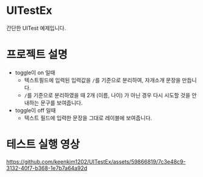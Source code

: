 # UITestEx
간단한 UITest 예제입니다.

# 프로젝트 설명
- toggle이 on 일때
  - 텍스트필드에 입력된 입력값을 `/`를 기준으로 분리하여, 자개소개 문장을 만듭니다.
  - `/`를 기준으로 분리하였을 때 2개 (이름, 나이) 가 아닌 경우 다시 시도할 것을 안내하는 문구를 보여줍니다.
- toggle이 off 일때
  - 텍스트 필드에 입력한 문장을 그대로 레이블에 보여줍니다.
 
# 테스트 실행 영상

https://github.com/keenkim1202/UITestEx/assets/59866819/7c3e48c9-3132-40f7-b368-1e7b7a64a92d


